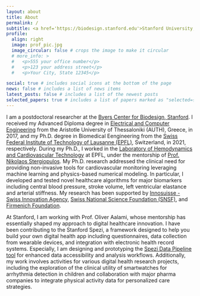 ```yaml
---
layout: about
title: About
permalink: /
subtitle: <a href='https://biodesign.stanford.edu'>Stanford University, Byers Center for Biodesign, Palo Alto, CA</a>
profile:
  align: right
  image: prof_pic.jpg
  image_circular: false # crops the image to make it circular
  # more_info: >
  #   <p>555 your office number</p>
  #   <p>123 your address street</p>
  #   <p>Your City, State 12345</p>

social: true # includes social icons at the bottom of the page
news: false # includes a list of news items
latest_posts: false # includes a list of the newest posts
selected_papers: true # includes a list of papers marked as "selected={true}"
---
```


I am a postdoctoral researcher at the [Byers Center for Biodesign, Stanford](https://biodesign.stanford.edu). I received my Advanced Diploma degree in [Electrical and Computer Engineering](https://ece.auth.gr/en/home/) from the Aristotle University of Thessaloniki (AUTH), Greece, in 2017, and my Ph.D. degree in Biomedical Eengineering from the [Swiss Federal Institute of Technology of Lausanne (EPFL)](https://www.epfl.ch/en/), Switzerland, in 2021, respectively. During my Ph.D., I worked in the [Laboratory of Hemodynamics and Cardiovascular Technology](https://www.epfl.ch/labs/lhtc/) at EPFL, under the mentorship of [Prof. Nikolaos Stergiopulos](https://scholar.google.com/citations?user=WTB0v3YAAAAJ&hl=en). My Ph.D. research addressed the clinical need for providing non-invasive tools for cardiovascular monitoring leveraging machine learning and physics-based numerical modeling. In particular, I developed and tested novel healthcare algorithms for major biomarkers including central blood pressure, stroke volume, left ventricular elastance and arterial stiffness. My research has been supported by [Innosuisse - Swiss Innovation Agency](https://www.innosuisse.ch/inno/en/home.html), [Swiss National Science Foundation (SNSF)](https://www.snf.ch), and [Firmenich Foundation](https://www.firmenich.com).

At Stanford, I am working with Prof. Oliver Aalami, whose mentorship has essentially shaped my approach to digital healthcare innovation. I have been contributing to the Stanford Spezi, a framework designed to help you build your own digital health app including questionnaires, data collection from wearable devices, and integration with electronic health record systems. Especially, I am designing and prototyping the [Spezi Data Pipeline tool](https://github.com/StanfordSpezi/SpeziDataPipelineTemplate) for enhanced data accessibility and analysis workflows. Additionally, my work involves activities for various digital health research projects, including the exploration of the clinical utility of smartwatches for arrhythmia detection in children and collaboration with major pharma companies to integrate physical activity data for personalized care strategies.

<!-- My research interests include health algorithms, digital biomarkers, machine learning, non-invasive monitoring, and physiological ageing. I am an active member of the wider academic communities, including IEEE, the Artery Society, and the European Network for Research in Vascular Ageing. -->

<!-- My work has resulted in over 30 scientific publications, patents, and several projects such as iFLOW, a non-invasive method for estimating stroke volume; CardioML, a machine learning pipeline for predicting aortic hemodynamics; and ELASTICITYDB, a synthetic dataset for cardiovascular analysis.  -->
